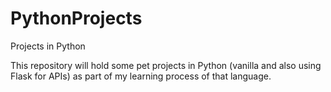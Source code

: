 # PythonProjects
Projects in Python

This repository will hold some pet projects in Python (vanilla and also using Flask for APIs) as part of my learning process of that language.
